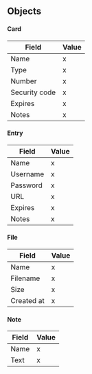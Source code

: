 ## Objects

#### Card

|  Field        | Value                 
| -------       | ------                 
| Name          | x
| Type          | x
| Number        | x
| Security code | x
| Expires       | x
| Notes         | x

#### Entry

|  Field    | Value                 
| -------   | ------                 
| Name      | x
| Username  | x
| Password  | x
| URL       | x
| Expires   | x
| Notes     | x

#### File

|  Field      | Value                 
| -------     | ------                 
| Name        | x
| Filename    | x
| Size        | x
| Created at  | x

#### Note

|  Field    | Value                 
| -------   | ------                 
| Name      | x
| Text      | x